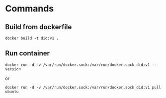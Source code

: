 


# Commands
## Build from dockerfile 
```
docker build -t did:v1 .
```
## Run container

```
docker run -d -v /var/run/docker.sock:/var/run/docker.sock did:v1 --version
```
or
```
docker run -d -v /var/run/docker.sock:/var/run/docker.sock did:v1 pull ubuntu
```